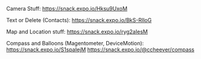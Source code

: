 Camera Stuff: https://snack.expo.io/Hksu9UxoM

Text or Delete (Contacts): https://snack.expo.io/BkS-RIloG

Map and Location stuff: https://snack.expo.io/ryg2aIesM

Compass and Balloons (Magentometer, DeviceMotion): https://snack.expo.io/S1spaIejM
https://snack.expo.io/@ccheever/compass
